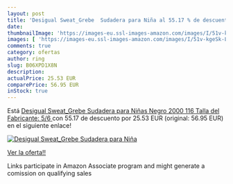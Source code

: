 ```yaml
---
layout: post
title: 'Desigual Sweat_Grebe  Sudadera para Niña al 55.17 % de descuento'
date: 
thumbnailImage: 'https://images-eu.ssl-images-amazon.com/images/I/51v-kgeSk-L._SL200_.jpg'
images: [ 'https://images-eu.ssl-images-amazon.com/images/I/51v-kgeSk-L._SL200_.jpg' ]
comments: true
category: ofertas
author: ring
slug: B06XPD1X8N
description:
actualPrice: 25.53 EUR
comparePrice: 56.95 EUR
inStock: true
---
```


Está [Desigual Sweat_Grebe  Sudadera para Niñas   Negro 2000   116  Talla del Fabricante: 5/6 ](https://www.amazon.es/dp/B06XPD1X8N/?tag=tolees-21) con 55.17 de descuento por 25.53 EUR (original: 56.95 EUR) en el siguiente enlace!

[![Desigual Sweat_Grebe  Sudadera para Niña](https://images-eu.ssl-images-amazon.com/images/I/51v-kgeSk-L._SL200_.jpg)](https://www.amazon.es/dp/B06XPD1X8N/?tag=tolees-21)

[Ver la oferta!!](https://www.amazon.es/dp/B06XPD1X8N/?tag=tolees-21)

Links participate in Amazon Associate program and might generate a comission on qualifying sales


